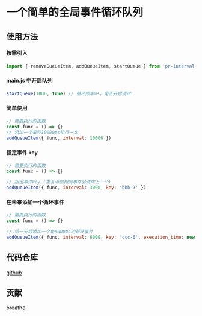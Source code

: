 # 一个简单的全局事件循环队列

## 使用方法

#### 按需引入

```js
import { removeQueueItem, addQueueItem, startQueue } from 'pr-interval-queue'
```

#### main.js 中开启队列

```js
startQueue(1000, true) // 循环频率ms，是否开启调试
```

#### 简单使用

```js
// 需要执行的函数
const func = () => {}
// 添加一个事件10000ms执行一次
addQueueItem({ func, interval: 10000 })
```

#### 指定事件 key

```js
// 需要执行的函数
const func = () => {}

// 指定事件key (重复添加相同事件会清除上一个)
addQueueItem({ func, interval: 3000, key: 'bbb-3' })
```

#### 在未来添加一个循环事件

```js
// 需要执行的函数
const func = () => {}

// 给一天后添加一个每6000ms的循环事件
addQueueItem({ func, interval: 6000, key: 'ccc-6', execution_time: new Date().getTime() + 1000 * 60 * 60 * 24 * 1 })
```

## 代码仓库

[github](https://github.com/breathe97/pr-interval-queue)

## 贡献

breathe
